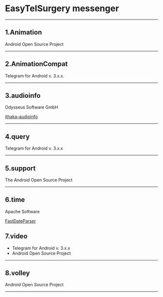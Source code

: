 EasyTelSurgery messenger
==


---

## 1.Animation

Android Open Source Project

---

## 2.AnimationCompat

Telegram for Android v. 3.x.x.

---

## 3.audioinfo

Odysseus Software GmbH

[ithaka-audioinfo](https://github.com/beckchr/ithaka-audioinfo)

---

## 4.query

Telegram for Android v. 3.x.x

---

## 5.support

The Android Open Source Project

---

## 6.time

Apache Software

[FastDateParser](https://commons.apache.org/proper/commons-lang/cobertura/org.apache.commons.lang3.time.FastDateParser.html)

## 7.video

- Telegram for Android v. 3.x.x
- Android Open Source Project

---

## 8.volley

Android Open Source Project

---



